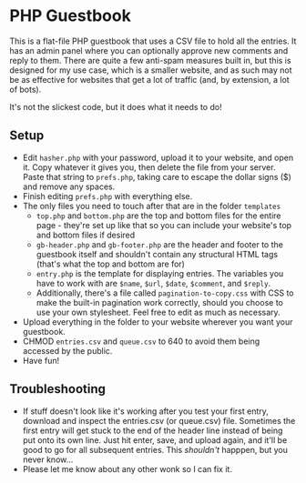 # PHP Guestbook

This is a flat-file PHP guestbook that uses a CSV file to hold all the entries. It has an admin panel where you can optionally approve new comments and reply to them. There are quite a few anti-spam measures built in, but this is designed for my use case, which is a smaller website, and as such may not be as effective for websites that get a lot of traffic (and, by extension, a lot of bots). 

It's not the slickest code, but it does what it needs to do!

## Setup

- Edit `hasher.php` with your password, upload it to your website, and open it. Copy whatever it gives you, then delete the file from your server. Paste that string to `prefs.php`, taking care to escape the dollar signs ($) and remove any spaces. 
- Finish editing `prefs.php` with everything else.
- The only files you need to touch after that are in the folder  `templates`
    - `top.php` and `bottom.php` are the top and bottom files for the entire page - they're set up like that so you can include your website's top and bottom files if desired
    - `gb-header.php` and `gb-footer.php` are the header and footer to the guestbook itself and shouldn't contain any structural HTML tags (that's what the top and bottom are for)
    - `entry.php` is the template for displaying entries. The variables you have to work with are `$name`, `$url`, `$date`, `$comment`, and `$reply`.
    - Additionally, there's a file called `pagination-to-copy.css` with CSS to make the built-in pagination work correctly, should you choose to use your own stylesheet. Feel free to edit as much as necessary.
- Upload everything in the folder to your website wherever you want your guestbook.
- CHMOD `entries.csv` and `queue.csv` to 640 to avoid them being accessed by the public.
- Have fun!

## Troubleshooting

- If stuff doesn't look like it's working after you test your first entry, download and inspect the entries.csv (or queue.csv) file. Sometimes the first entry will get stuck to the end of the header line instead of being put onto its own line. Just hit enter, save, and upload again, and it'll be good to go for all subsequent entries. This *shouldn't* happpen, but you never know...
- Please let me know about any other wonk so I can fix it.